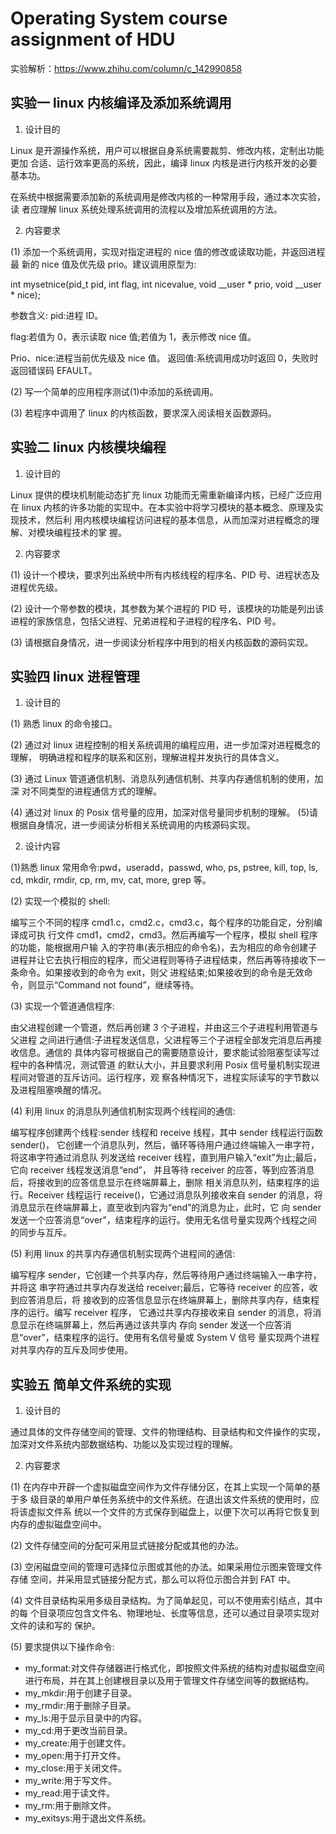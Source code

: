 # Operating System course assignment of HDU

实验解析：https://www.zhihu.com/column/c_142990858

## 实验一 linux 内核编译及添加系统调用

1. 设计目的

Linux 是开源操作系统，用户可以根据自身系统需要裁剪、修改内核，定制出功能更加 合适、运行效率更高的系统，因此，编译 linux 内核是进行内核开发的必要基本功。

在系统中根据需要添加新的系统调用是修改内核的一种常用手段，通过本次实验，读 者应理解 linux 系统处理系统调用的流程以及增加系统调用的方法。

2. 内容要求

(1) 添加一个系统调用，实现对指定进程的 nice 值的修改或读取功能，并返回进程最 新的 nice 值及优先级 prio。建议调用原型为:

int mysetnice(pid_t pid, int flag, int nicevalue, void __user * prio, void __user * nice);

参数含义: pid:进程 ID。

flag:若值为 0，表示读取 nice 值;若值为 1，表示修改 nice 值。

Prio、nice:进程当前优先级及 nice 值。 返回值:系统调用成功时返回 0，失败时返回错误码 EFAULT。 

(2) 写一个简单的应用程序测试(1)中添加的系统调用。

(3) 若程序中调用了 linux 的内核函数，要求深入阅读相关函数源码。

## 实验二 linux 内核模块编程

1. 设计目的

Linux 提供的模块机制能动态扩充 linux 功能而无需重新编译内核，已经广泛应用在 linux 内核的许多功能的实现中。在本实验中将学习模块的基本概念、原理及实现技术，然后利 用内核模块编程访问进程的基本信息，从而加深对进程概念的理解、对模块编程技术的掌 握。

2. 内容要求

(1) 设计一个模块，要求列出系统中所有内核线程的程序名、PID 号、进程状态及 进程优先级。

(2) 设计一个带参数的模块，其参数为某个进程的 PID 号，该模块的功能是列出该 进程的家族信息，包括父进程、兄弟进程和子进程的程序名、PID 号。

(3) 请根据自身情况，进一步阅读分析程序中用到的相关内核函数的源码实现。

## 实验四 linux 进程管理

1. 设计目的

(1) 熟悉 linux 的命令接口。

(2) 通过对 linux 进程控制的相关系统调用的编程应用，进一步加深对进程概念的理解， 明确进程和程序的联系和区别，理解进程并发执行的具体含义。

(3) 通过 Linux 管道通信机制、消息队列通信机制、共享内存通信机制的使用，加深 对不同类型的进程通信方式的理解。

(4) 通过对 linux 的 Posix 信号量的应用，加深对信号量同步机制的理解。 (5)请根据自身情况，进一步阅读分析相关系统调用的内核源码实现。

2. 设计内容

(1)熟悉 linux 常用命令:pwd，useradd，passwd, who, ps, pstree, kill, top, ls, cd, mkdir, rmdir, cp, rm, mv, cat, more, grep 等。

(2) 实现一个模拟的 shell:

编写三个不同的程序 cmd1.c，cmd2.c，cmd3.c，每个程序的功能自定，分别编译成可执 行文件 cmd1，cmd2，cmd3。然后再编写一个程序，模拟 shell 程序的功能，能根据用户输 入的字符串(表示相应的命令名)，去为相应的命令创建子进程并让它去执行相应的程序，而父进程则等待子进程结束，然后再等待接收下一条命令。如果接收到的命令为 exit，则父 进程结束;如果接收到的命令是无效命令，则显示“Command not found”，继续等待。

(3) 实现一个管道通信程序:

由父进程创建一个管道，然后再创建 3 个子进程，并由这三个子进程利用管道与父进程 之间进行通信:子进程发送信息，父进程等三个子进程全部发完消息后再接收信息。通信的 具体内容可根据自己的需要随意设计，要求能试验阻塞型读写过程中的各种情况，测试管道 的默认大小，并且要求利用 Posix 信号量机制实现进程间对管道的互斥访问。运行程序，观 察各种情况下，进程实际读写的字节数以及进程阻塞唤醒的情况。

(4) 利用 linux 的消息队列通信机制实现两个线程间的通信:

编写程序创建两个线程:sender 线程和 receive 线程，其中 sender 线程运行函数 sender()， 它创建一个消息队列，然后，循环等待用户通过终端输入一串字符，将这串字符通过消息队 列发送给 receiver 线程，直到用户输入“exit”为止;最后，它向 receiver 线程发送消息“end”， 并且等待 receiver 的应答，等到应答消息后，将接收到的应答信息显示在终端屏幕上，删除 相关消息队列，结束程序的运行。Receiver 线程运行 receive()，它通过消息队列接收来自 sender 的消息，将消息显示在终端屏幕上，直至收到内容为“end”的消息为止，此时，它 向 sender 发送一个应答消息“over”，结束程序的运行。使用无名信号量实现两个线程之间 的同步与互斥。

(5) 利用 linux 的共享内存通信机制实现两个进程间的通信:

编写程序 sender，它创建一个共享内存，然后等待用户通过终端输入一串字符，并将这 串字符通过共享内存发送给 receiver;最后，它等待 receiver 的应答，收到应答消息后，将 接收到的应答信息显示在终端屏幕上，删除共享内存，结束程序的运行。编写 receiver 程序， 它通过共享内存接收来自 sender 的消息，将消息显示在终端屏幕上，然后再通过该共享内 存向 sender 发送一个应答消息“over”，结束程序的运行。使用有名信号量或 System V 信号 量实现两个进程对共享内存的互斥及同步使用。

## 实验五 简单文件系统的实现

1. 设计目的

通过具体的文件存储空间的管理、文件的物理结构、目录结构和文件操作的实现，加深对文件系统内部数据结构、功能以及实现过程的理解。

2. 内容要求

(1) 在内存中开辟一个虚拟磁盘空间作为文件存储分区，在其上实现一个简单的基于多 级目录的单用户单任务系统中的文件系统。在退出该文件系统的使用时，应将该虚拟文件系 统以一个文件的方式保存到磁盘上，以便下次可以再将它恢复到内存的虚拟磁盘空间中。

(2) 文件存储空间的分配可采用显式链接分配或其他的办法。

(3) 空闲磁盘空间的管理可选择位示图或其他的办法。如果采用位示图来管理文件存储 空间，并采用显式链接分配方式，那么可以将位示图合并到 FAT 中。

(4) 文件目录结构采用多级目录结构。为了简单起见，可以不使用索引结点，其中的每 个目录项应包含文件名、物理地址、长度等信息，还可以通过目录项实现对文件的读和写的 保护。

(5) 要求提供以下操作命令:
- my_format:对文件存储器进行格式化，即按照文件系统的结构对虚拟磁盘空间进行布局，并在其上创建根目录以及用于管理文件存储空间等的数据结构。
- my_mkdir:用于创建子目录。
- my_rmdir:用于删除子目录。
- my_ls:用于显示目录中的内容。
- my_cd:用于更改当前目录。 
- my_create:用于创建文件。
- my_open:用于打开文件。
- my_close:用于关闭文件。
- my_write:用于写文件。
- my_read:用于读文件。
- my_rm:用于删除文件。
- my_exitsys:用于退出文件系统。
